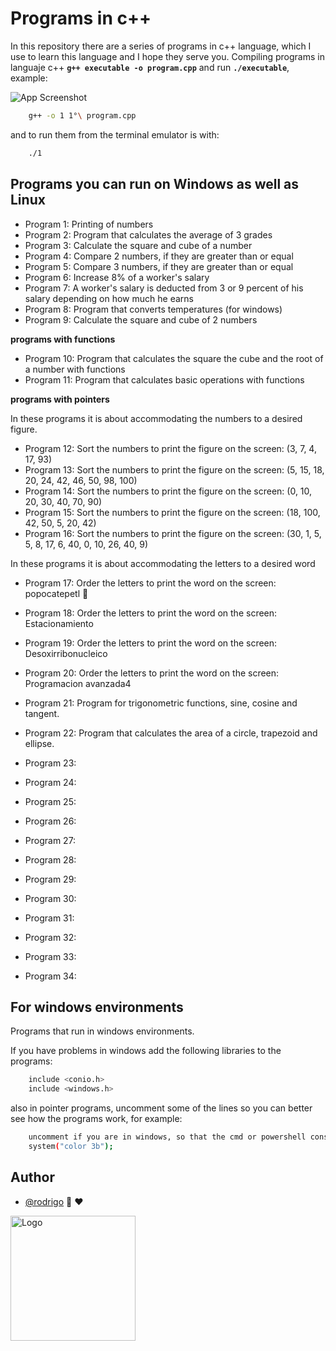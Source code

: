 # Programs in c++

In this repository there are a series of programs in c++ language, which I use to learn this language and I hope they serve you.
Compiling programs in languaje c++ **`g++ executable -o program.cpp`** and run **`./executable`**, example:

![App Screenshot](https://github.com/shapzo/Programs-in-c/blob/main/Screenshot/Program%20in%20c++.png?raw=true)

```bash
    g++ -o 1 1°\ program.cpp
```
and to run them from the terminal emulator is with:
```bash
    ./1
```

## Programs you can run on Windows as well as Linux

- Program 1: Printing of numbers
- Program 2: Program that calculates the average of 3 grades
- Program 3: Calculate the square and cube of a number
- Program 4: Compare 2 numbers, if they are greater than or equal
- Program 5: Compare 3 numbers, if they are greater than or equal
- Program 6: Increase 8% of a worker's salary
- Program 7: A worker's salary is deducted from 3 or 9 percent of his salary depending on how much he earns
- Program 8: Program that converts temperatures (for windows)
- Program 9: Calculate the square and cube of 2 numbers

**programs with functions**

- Program 10: Program that calculates the square the cube and the root of a number with functions
- Program 11: Program that calculates basic operations with functions

**programs with pointers**

In these programs it is about accommodating the numbers to a desired figure.

- Program 12: Sort the numbers to print the figure on the screen: (3, 7, 4, 17, 93)
- Program 13: Sort the numbers to print the figure on the screen: (5, 15, 18, 20, 24, 42, 46, 50, 98, 100)
- Program 14: Sort the numbers to print the figure on the screen: (0, 10, 20, 30, 40, 70, 90)
- Program 15: Sort the numbers to print the figure on the screen: (18, 100, 42, 50, 5, 20, 42)
- Program 16: Sort the numbers to print the figure on the screen: (30, 1, 5, 5, 8, 17, 6, 40, 0, 10, 26, 40, 9)

In these programs it is about accommodating the letters to a desired word

- Program 17: Order the letters to print the word on the screen: popocatepetl 🌋
- Program 18: Order the letters to print the word on the screen: Estacionamiento 
- Program 19: Order the letters to print the word on the screen: Desoxirribonucleico
- Program 20: Order the letters to print the word on the screen: Programacion avanzada4

- Program 21: Program for trigonometric functions, sine, cosine and tangent.
- Program 22: Program that calculates the area of a circle, trapezoid and ellipse.
- Program 23:
- Program 24:
- Program 25:
- Program 26:
- Program 27:
- Program 28:
- Program 29:
- Program 30:
- Program 31:
- Program 32:
- Program 33:
- Program 34:

## For windows environments

Programs that run in windows environments.

If you have problems in windows add the following libraries to the programs:
```bash
    include <conio.h>
    include <windows.h>
```
also in pointer programs, uncomment some of the lines so you can better see how the programs work, for example:

```bash 
    uncomment if you are in windows, so that the cmd or powershell console changes color XD
    system("color 3b");
```

## Author

- [@rodrigo](https://github.com/shapzo) 🐾 ♥

<img src="https://avatars.githubusercontent.com/u/85635398?v=4" height="200" alt="Logo">